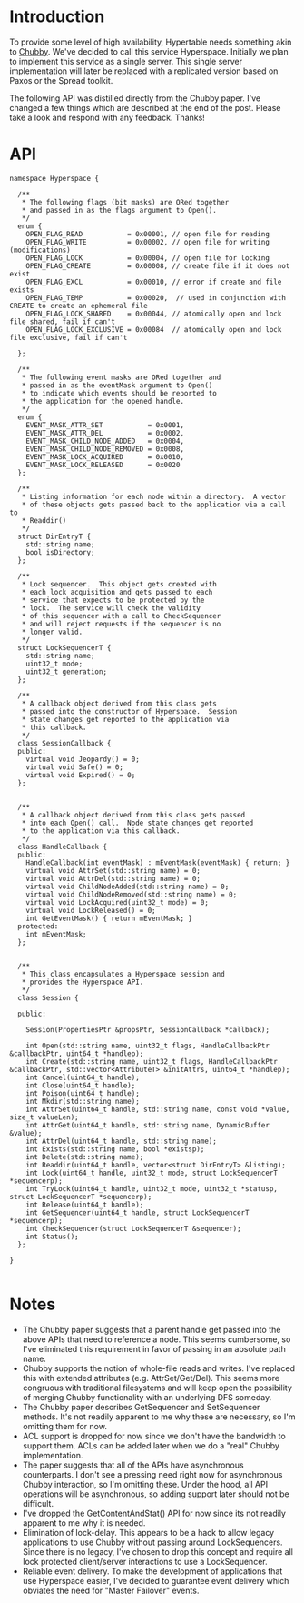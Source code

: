 
# Introduction #

To provide some level of high availability, Hypertable needs something
akin to [Chubby](http://research.google.com/archive/chubby-osdi06.pdf).  We've decided to call this service Hyperspace.
Initially we plan to implement this service as a single server.  This
single server implementation will later be replaced with a replicated
version based on Paxos or the Spread toolkit.

The following API was distilled directly from the Chubby paper.  I've
changed a few things which are described at the end of the post.
Please take a look and respond with any feedback.  Thanks!

# API #

```
namespace Hyperspace {

  /**                                                                                                                                                          
   * The following flags (bit masks) are ORed together                                                                                                         
   * and passed in as the flags argument to Open().                                                                                                            
   */
  enum {
    OPEN_FLAG_READ           = 0x00001, // open file for reading                                                                                                 
    OPEN_FLAG_WRITE          = 0x00002, // open file for writing (modifications)                                                                                 
    OPEN_FLAG_LOCK           = 0x00004, // open file for locking                                                                                                 
    OPEN_FLAG_CREATE         = 0x00008, // create file if it does not exist                                                                                      
    OPEN_FLAG_EXCL           = 0x00010, // error if create and file exists                                                                                            
    OPEN_FLAG_TEMP           = 0x00020,  // used in conjunction with CREATE to create an ephemeral file
    OPEN_FLAG_LOCK_SHARED    = 0x00044, // atomically open and lock file shared, fail if can't
    OPEN_FLAG_LOCK_EXCLUSIVE = 0x00084  // atomically open and lock file exclusive, fail if can't
                                                                
  };                                                           

  /**                                                                                                                                                          
   * The following event masks are ORed together and                                                                                                           
   * passed in as the eventMask argument to Open()                                                                                                             
   * to indicate which events should be reported to                                                                                                            
   * the application for the opened handle.                                                                                                                    
   */
  enum {
    EVENT_MASK_ATTR_SET           = 0x0001,
    EVENT_MASK_ATTR_DEL           = 0x0002,
    EVENT_MASK_CHILD_NODE_ADDED   = 0x0004,
    EVENT_MASK_CHILD_NODE_REMOVED = 0x0008,
    EVENT_MASK_LOCK_ACQUIRED      = 0x0010,
    EVENT_MASK_LOCK_RELEASED      = 0x0020
  };

  /**
   * Listing information for each node within a directory.  A vector
   * of these objects gets passed back to the application via a call to
   * Readdir()
   */
  struct DirEntryT {
    std::string name;
    bool isDirectory;
  };

  /**                                                                                                                                                          
   * Lock sequencer.  This object gets created with                                                                                                            
   * each lock acquisition and gets passed to each                                                                                                             
   * service that expects to be protected by the                                                                                                               
   * lock.  The service will check the validity                                                                                                                
   * of this sequencer with a call to CheckSequencer                                                                                                           
   * and will reject requests if the sequencer is no                                                                                                           
   * longer valid.                                                                                                                                             
   */
  struct LockSequencerT {
    std::string name;
    uint32_t mode;
    uint32_t generation;
  };

  /**                                                                                                                                                          
   * A callback object derived from this class gets                                                                                                            
   * passed into the constructor of Hyperspace.  Session                                                                                                       
   * state changes get reported to the application via                                                                                                         
   * this callback.                                                                                                                                            
   */
  class SessionCallback {
  public:
    virtual void Jeopardy() = 0;
    virtual void Safe() = 0;
    virtual void Expired() = 0;
  };


  /**                                                                                                                                                          
   * A callback object derived from this class gets passed                                                                                                     
   * into each Open() call.  Node state changes get reported                                                                                                   
   * to the application via this callback.                                                                                                                     
   */
  class HandleCallback {
  public:
    HandleCallback(int eventMask) : mEventMask(eventMask) { return; }
    virtual void AttrSet(std::string name) = 0;
    virtual void AttrDel(std::string name) = 0;
    virtual void ChildNodeAdded(std::string name) = 0;
    virtual void ChildNodeRemoved(std::string name) = 0;
    virtual void LockAcquired(uint32_t mode) = 0;
    virtual void LockReleased() = 0;
    int GetEventMask() { return mEventMask; }
  protected:
    int mEventMask;
  };


  /**                                                                                                                                                          
   * This class encapsulates a Hyperspace session and                                                                                                          
   * provides the Hyperspace API.                                                                                                                              
   */
  class Session {

  public:

    Session(PropertiesPtr &propsPtr, SessionCallback *callback);

    int Open(std::string name, uint32_t flags, HandleCallbackPtr &callbackPtr, uint64_t *handlep);
    int Create(std::string name, uint32_t flags, HandleCallbackPtr &callbackPtr, std::vector<AttributeT> &initAttrs, uint64_t *handlep);
    int Cancel(uint64_t handle);
    int Close(uint64_t handle);
    int Poison(uint64_t handle);
    int Mkdir(std::string name);
    int AttrSet(uint64_t handle, std::string name, const void *value, size_t valueLen);
    int AttrGet(uint64_t handle, std::string name, DynamicBuffer &value);
    int AttrDel(uint64_t handle, std::string name);
    int Exists(std::string name, bool *existsp);
    int Delete(std::string name);
    int Readdir(uint64_t handle, vector<struct DirEntryT> &listing);
    int Lock(uint64_t handle, uint32_t mode, struct LockSequencerT *sequencerp);
    int TryLock(uint64_t handle, uint32_t mode, uint32_t *statusp, struct LockSequencerT *sequencerp);
    int Release(uint64_t handle);
    int GetSequencer(uint64_t handle, struct LockSequencerT *sequencerp);
    int CheckSequencer(struct LockSequencerT &sequencer);
    int Status();
  };

}


```

# Notes #

  * The Chubby paper suggests that a parent handle get passed into the above APIs that need to reference a node.  This seems cumbersome, so I've eliminated this requirement in favor of passing in an absolute path name.
  * Chubby supports the notion of whole-file reads and writes.  I've replaced this with extended attributes (e.g. AttrSet/Get/Del).  This seems more congruous with traditional filesystems and will keep open the possibility of merging Chubby functionality with an underlying DFS someday.
  * The Chubby paper describes GetSequencer and SetSequencer methods.  It's not readily apparent to me why these are necessary, so I'm omitting them for now.
  * ACL support is dropped for now since we don't have the bandwidth to support them.  ACLs can be added later when we do a "real" Chubby implementation.
  * The paper suggests that all of the APIs have asynchronous counterparts.  I don't see a pressing need right now for asynchronous Chubby interaction, so I'm omitting these.  Under the hood, all API operations will be asynchronous, so adding support later should not be difficult.
  * I've dropped the GetContentAndStat() API for now since its not readily apparent to me why it is needed.
  * Elimination of lock-delay.  This appears to be a hack to allow legacy applications to use Chubby without passing around LockSequencers.  Since there is no legacy, I've chosen to drop this concept and require all lock protected client/server interactions to use a LockSequencer.
  * Reliable event delivery.  To make the development of applications that use Hyperspace easier, I've decided to guarantee event delivery which obviates the need for "Master Failover" events.




